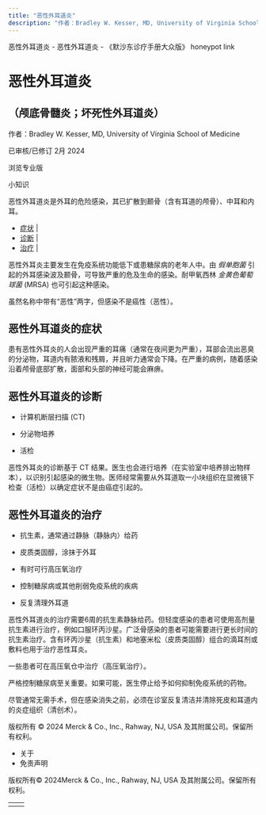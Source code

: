 ```yaml
---
title: "恶性外耳道炎"
description: "作者：Bradley W. Kesser, MD, University of Virginia School of Medicine"
---
```


﻿恶性外耳道炎 \- 恶性外耳道炎 \- 《默沙东诊疗手册大众版》 honeypot link

# 恶性外耳道炎

## （颅底骨髓炎；坏死性外耳道炎）

作者：Bradley W. Kesser, MD, University of Virginia School of Medicine

已审核/已修订 2月 2024

浏览专业版

小知识

恶性外耳道炎是外耳的危险感染，其已扩散到颞骨（含有耳道的颅骨）、中耳和内耳。

- [症状](#症状_v26304750_zh) \|
- [诊断](#诊断_v26304753_zh) \|
- [治疗](#治疗_v26304763_zh) \|

恶性外耳炎主要发生在免疫系统功能低下或患糖尿病的老年人中。由 _假单胞菌_ 引起的外耳感染波及颞骨，可导致严重的危及生命的感染。耐甲氧西林 _金黄色葡萄球菌_ (MRSA) 也可引起这种感染。

虽然名称中带有“恶性”两字，但感染不是癌性（恶性）。

## 恶性外耳道炎的症状

患有恶性外耳炎的人会出现严重的耳痛（通常在夜间更为严重），耳部会流出恶臭的分泌物，耳道内有脓液和残屑，并且听力通常会下降。在严重的病例，随着感染沿着颅骨底部扩散，面部和头部的神经可能会麻痹。

## 恶性外耳道炎的诊断

- 计算机断层扫描 (CT)

- 分泌物培养

- 活检


恶性外耳炎的诊断基于 CT 结果。医生也会进行培养（在实验室中培养排出物样本），以识别引起感染的微生物。医师经常需要从外耳道取一小块组织在显微镜下检查（活检）以确定症状不是由癌症引起的。

## 恶性外耳道炎的治疗

- 抗生素，通常通过静脉（静脉内）给药

- 皮质类固醇，涂抹于外耳

- 有时可行高压氧治疗

- 控制糖尿病或其他削弱免疫系统的疾病

- 反复清理外耳道


恶性外耳道炎的治疗需要6周的抗生素静脉给药。但轻度感染的患者可使用高剂量抗生素进行治疗，例如口服环丙沙星。广泛骨感染的患者可能需要进行更长时间的抗生素治疗。含有环丙沙星（抗生素）和地塞米松（皮质类固醇）组合的滴耳剂或敷料也用于治疗恶性耳炎。

一些患者可在高压氧仓中治疗（高压氧治疗）。

严格控制糖尿病至关重要。如果可能，医生停止给予如何抑制免疫系统的药物。

尽管通常无需手术，但在感染消失之前，必须在诊室反复清洁并清除死皮和耳道内的炎症组织（清创术）。



版权所有 © 2024
Merck & Co., Inc., Rahway, NJ, USA 及其附属公司。保留所有权利。

- 关于
- 免责声明

版权所有© 2024Merck & Co., Inc., Rahway, NJ, USA 及其附属公司。保留所有权利。

|     |     |
| --- | --- |
|  |  |